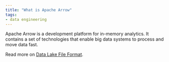 ```yaml
---
title: "What is Apache Arrow"
tags:
- data engineering
---
```

Apache Arrow is a development platform for in-memory analytics. It contains a set of technologies that enable big data systems to process and move data fast.

Read more on [Data Lake File Format](term/data%20lake%20file%20format.md).